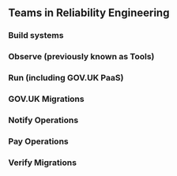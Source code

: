 ## Teams in Reliability Engineering

### Build systems

### Observe (previously known as Tools)

### Run (including GOV.UK PaaS)

### GOV.UK Migrations

### Notify Operations

### Pay Operations

### Verify Migrations

